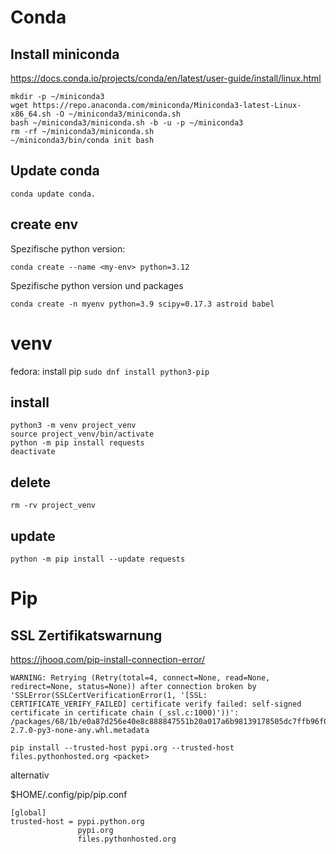 # Conda

## Install miniconda

https://docs.conda.io/projects/conda/en/latest/user-guide/install/linux.html

```
mkdir -p ~/miniconda3
wget https://repo.anaconda.com/miniconda/Miniconda3-latest-Linux-x86_64.sh -O ~/miniconda3/miniconda.sh
bash ~/miniconda3/miniconda.sh -b -u -p ~/miniconda3
rm -rf ~/miniconda3/miniconda.sh
~/miniconda3/bin/conda init bash
```

## Update conda

```
conda update conda.
```

## create env

Spezifische python version:

```
conda create --name <my-env> python=3.12
```

Spezifische python version und packages
```
conda create -n myenv python=3.9 scipy=0.17.3 astroid babel
```


# venv

fedora: install pip
`sudo dnf install python3-pip`

## install
```
python3 -m venv project_venv
source project_venv/bin/activate
python -m pip install requests
deactivate
```

## delete
`rm -rv project_venv`

## update
`python -m pip install --update requests`



# Pip

## SSL Zertifikatswarnung 
https://jhooq.com/pip-install-connection-error/

```
WARNING: Retrying (Retry(total=4, connect=None, read=None, redirect=None, status=None)) after connection broken by 'SSLError(SSLCertVerificationError(1, '[SSL: CERTIFICATE_VERIFY_FAILED] certificate verify failed: self-signed certificate in certificate chain (_ssl.c:1000)'))': /packages/68/1b/e0a87d256e40e8c888847551b20a017a6b98139178505dc7ffb96f04e954/dnspython-2.7.0-py3-none-any.whl.metadata
```

`pip install --trusted-host pypi.org --trusted-host files.pythonhosted.org <packet>`

alternativ

$HOME/.config/pip/pip.conf
```
[global]
trusted-host = pypi.python.org
               pypi.org
               files.pythonhosted.org
```

